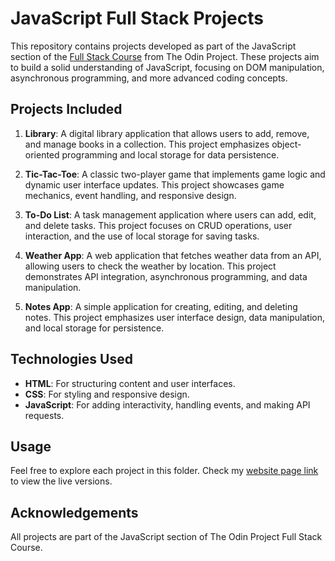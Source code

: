 # JavaScript Full Stack Projects

This repository contains projects developed as part of the JavaScript section of the [Full Stack Course](https://www.theodinproject.com/) from The Odin Project. These projects aim to build a solid understanding of JavaScript, focusing on DOM manipulation, asynchronous programming, and more advanced coding concepts.

## Projects Included

1. **Library**: A digital library application that allows users to add, remove, and manage books in a collection. This project emphasizes object-oriented programming and local storage for data persistence.

2. **Tic-Tac-Toe**: A classic two-player game that implements game logic and dynamic user interface updates. This project showcases game mechanics, event handling, and responsive design.

3. **To-Do List**: A task management application where users can add, edit, and delete tasks. This project focuses on CRUD operations, user interaction, and the use of local storage for saving tasks.

4. **Weather App**: A web application that fetches weather data from an API, allowing users to check the weather by location. This project demonstrates API integration, asynchronous programming, and data manipulation.

5. **Notes App**: A simple application for creating, editing, and deleting notes. This project emphasizes user interface design, data manipulation, and local storage for persistence.

## Technologies Used

- **HTML**: For structuring content and user interfaces.
- **CSS**: For styling and responsive design.
- **JavaScript**: For adding interactivity, handling events, and making API requests.

## Usage

Feel free to explore each project in this folder. Check my [website page link](#) to view the live versions.

## Acknowledgements

All projects are part of the JavaScript section of The Odin Project Full Stack Course.
